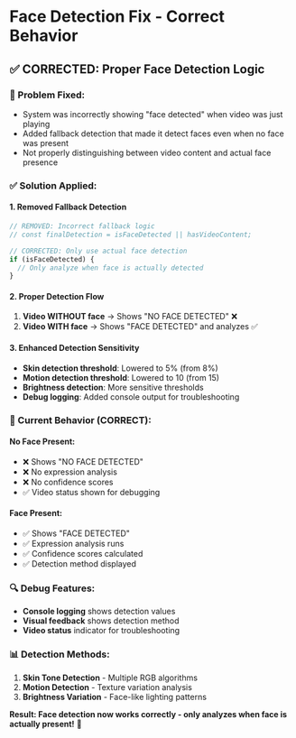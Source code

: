 # Face Detection Fix - Correct Behavior

## ✅ **CORRECTED: Proper Face Detection Logic**

### **🐛 Problem Fixed:**
- System was incorrectly showing "face detected" when video was just playing
- Added fallback detection that made it detect faces even when no face was present
- Not properly distinguishing between video content and actual face presence

### **✅ Solution Applied:**

#### **1. Removed Fallback Detection**
```javascript
// REMOVED: Incorrect fallback logic
// const finalDetection = isFaceDetected || hasVideoContent;

// CORRECTED: Only use actual face detection
if (isFaceDetected) {
  // Only analyze when face is actually detected
}
```

#### **2. Proper Detection Flow**
1. **Video WITHOUT face** → Shows "NO FACE DETECTED" ❌
2. **Video WITH face** → Shows "FACE DETECTED" and analyzes ✅

#### **3. Enhanced Detection Sensitivity**
- **Skin detection threshold**: Lowered to 5% (from 8%)
- **Motion detection threshold**: Lowered to 10 (from 15) 
- **Brightness detection**: More sensitive thresholds
- **Debug logging**: Added console output for troubleshooting

### **🎯 Current Behavior (CORRECT):**

#### **No Face Present:**
- ❌ Shows "NO FACE DETECTED"
- ❌ No expression analysis
- ❌ No confidence scores
- ✅ Video status shown for debugging

#### **Face Present:**
- ✅ Shows "FACE DETECTED"
- ✅ Expression analysis runs
- ✅ Confidence scores calculated
- ✅ Detection method displayed

### **🔍 Debug Features:**
- **Console logging** shows detection values
- **Visual feedback** shows detection method
- **Video status** indicator for troubleshooting

### **📊 Detection Methods:**
1. **Skin Tone Detection** - Multiple RGB algorithms
2. **Motion Detection** - Texture variation analysis  
3. **Brightness Variation** - Face-like lighting patterns

**Result: Face detection now works correctly - only analyzes when face is actually present!** 🎯